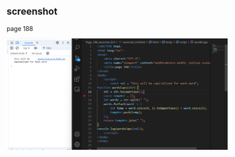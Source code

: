 ## screenshot
page 188

![input/output](../Page_188_excercise_8.4/screenshot/Screenshot%202024-09-19%20233725.png)